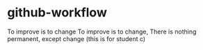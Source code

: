 # github-workflow
To improve is to change
To improve is to change, There is nothing permanent, except change (this is for student c)
